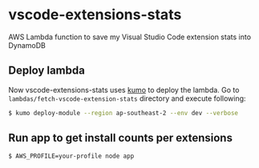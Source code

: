 # vscode-extensions-stats

AWS Lambda function to save my Visual Studio Code extension stats into DynamoDB

## Deploy lambda

Now vscode-extensions-stats uses [kumo](https://www.npmjs.com/package/kumo-plugins) to deploy the lambda.
Go to `lambdas/fetch-vscode-extension-stats` directory and execute following:

```sh
$ kumo deploy-module --region ap-southeast-2 --env dev --verbose
```

## Run app to get install counts per extensions

```sh
$ AWS_PROFILE=your-profile node app
```
